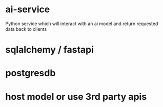 # ai-service
Python service which will interact with an ai model and return requested data back to clients

# sqlalchemy / fastapi

# postgresdb

# host model or use 3rd party apis

